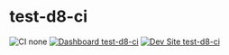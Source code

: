 # test-d8-ci

![CI none](https://img.shields.io/badge/ci-none-orange.svg)
[![Dashboard test-d8-ci](https://img.shields.io/badge/dashboard-test_d8_ci-yellow.svg)](https://dashboard.pantheon.io/sites/0aac9d39-2e72-49dc-bd6d-155818e2967c#dev/code)
[![Dev Site test-d8-ci](https://img.shields.io/badge/site-test_d8_ci-blue.svg)](http://dev-test-d8-ci.pantheonsite.io/)